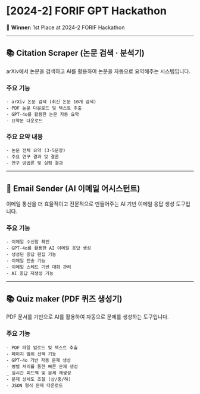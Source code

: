 # [2024-2] FORIF GPT Hackathon
🏅 **Winner:** 1st Place at 2024-2 FORIF Hackathon

---

## 📚 Citation Scraper (논문 검색 · 분석기)
arXiv에서 논문을 검색하고 AI를 활용하여 논문을 자동으로 요약해주는 시스템입니다.

### **주요 기능**

    - arXiv 논문 검색 (최신 논문 10개 검색)
    - PDF 논문 다운로드 및 텍스트 추출
    - GPT-4o를 활용한 논문 자동 요약
    - 요약문 다운로드

### **주요 요약 내용**
    - 논문 전체 요약 (3-5문장)
    - 주요 연구 결과 및 결론
    - 연구 방법론 및 실험 결과

---


## 📧 Email Sender (AI 이메일 어시스턴트)
이메일 통신을 더 효율적이고 전문적으로 만들어주는 AI 기반 이메일 응답 생성 도구입니다.

### **주요 기능**

    - 이메일 수신함 확인
    - GPT-4o를 활용한 AI 이메일 응답 생성
    - 생성된 응답 편집 기능
    - 이메일 전송 기능
    - 이메일 스레드 기반 대화 관리
    - AI 응답 재생성 기능

---

## 📚 Quiz maker (PDF 퀴즈 생성기)
PDF 문서를 기반으로 AI를 활용하여 자동으로 문제를 생성하는 도구입니다.

###  **주요 기능**
    - PDF 파일 업로드 및 텍스트 추출
    - 페이지 범위 선택 기능
    - GPT-4o 기반 자동 문제 생성
    - 병렬 처리를 통한 빠른 문제 생성
    _ 실시간 피드백 및 문제 재생성
    - 문제 상세도 조절 (상/중/하)
    - JSON 형식 문제 다운로드
